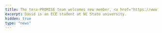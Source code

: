 ```yaml
---
title: The tera-PROMISE team welcomes new member, <a href="https://www.linkedin.com/in/dapryor1">David Pryor</a>!
excerpt: David is an ECE student at NC State university.
hidden: true
type: "news"
---
```

